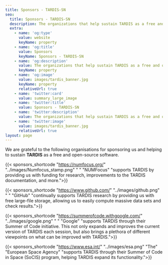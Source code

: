```yaml
---
title: Sponsors - TARDIS-SN
seo:
  title: Sponsors - TARDIS-SN
  description: The organizations that help sustain TARDIS as a free and open-source software.
  extra:
    - name: 'og:type'
      value: website
      keyName: property
    - name: 'og:title'
      value: Sponsors
      keyName: Sponsors - TARDIS-SN
    - name: 'og:description'
      value: The organizations that help sustain TARDIS as a free and open-source software.
      keyName: property
    - name: 'og:image'
      value: images/tardis_banner.jpg
      keyName: property
      relativeUrl: true
    - name: 'twitter:card'
      value: summary_large_image
    - name: 'twitter:title'
      value: Sponsors - TARDIS-SN
    - name: 'twitter:description'
      value: The organizations that help sustain TARDIS as a free and open-source software.
    - name: 'twitter:image'
      value: images/tardis_banner.jpg
      relativeUrl: true
layout: page
---
```


We are grateful to the following organisations for sponsoring us and helping to sustain **TARDIS** as a free and open-source software.

{{< sponsors_shortcode "https://numfocus.org/" "../images/Numfocus_stamp.png" " " "NUMFocus" "supports TARDIS by providing us with funding for research, improvements to the TARDIS documentation, and more.">}}

{{< sponsors_shortcode "https://www.github.com/" "../images/github.png" " " "GitHub" "continually supports TARDIS research by providing us with free large-file storage, allowing us to easily compute massive data sets and check results.">}}

{{< sponsors_shortcode "https://summerofcode.withgoogle.com/" "../images/google.png" " " "Google" "supports TARDIS through their Summer of Code initiative. This not only expands and improves the current version of TARDIS each session, but also brings a plethora of different viewpoints on what can be improved with TARDIS.">}}

{{< sponsors_shortcode "https://www.esa.int/" "../images/esa.png" "The" "European Space Agency" "supports TARDIS through their Summer of Code in Space (SoCIS) program, helping TARDIS expand its functionality.">}}
